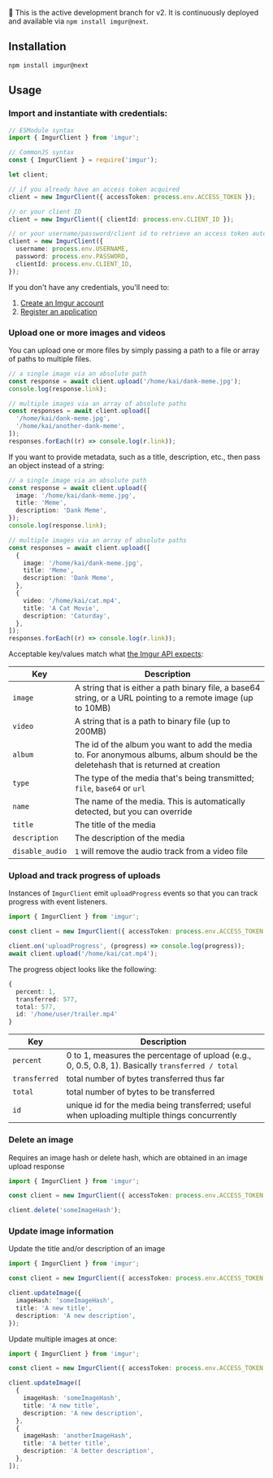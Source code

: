 🚨 This is the active development branch for v2. It is continuously deployed and available via `npm install imgur@next`.

## Installation

```shell
npm install imgur@next
```

## Usage

### Import and instantiate with credentials:

```ts
// ESModule syntax
import { ImgurClient } from 'imgur';

// CommonJS syntax
const { ImgurClient } = require('imgur');

let client;

// if you already have an access token acquired
client = new ImgurClient({ accessToken: process.env.ACCESS_TOKEN });

// or your client ID
client = new ImgurClient({ clientId: process.env.CLIENT_ID });

// or your username/password/client id to retrieve an access token automatically:
client = new ImgurClient({
  username: process.env.USERNAME,
  password: process.env.PASSWORD,
  clientId: process.env.CLIENT_ID,
});
```

If you don't have any credentials, you'll need to:

1. [Create an Imgur account](https://imgur.com/register)
1. [Register an application](https://api.imgur.com/#registerapp)

### Upload one or more images and videos

You can upload one or more files by simply passing a path to a file or array of paths to multiple files.

```ts
// a single image via an absolute path
const response = await client.upload('/home/kai/dank-meme.jpg');
console.log(response.link);

// multiple images via an array of absolute paths
const responses = await client.upload([
  '/home/kai/dank-meme.jpg',
  '/home/kai/another-dank-meme',
]);
responses.forEach((r) => console.log(r.link));
```

If you want to provide metadata, such as a title, description, etc., then pass an object instead of a string:

```ts
// a single image via an absolute path
const response = await client.upload({
  image: '/home/kai/dank-meme.jpg',
  title: 'Meme',
  description: 'Dank Meme',
});
console.log(response.link);

// multiple images via an array of absolute paths
const responses = await client.upload([
  {
    image: '/home/kai/dank-meme.jpg',
    title: 'Meme',
    description: 'Dank Meme',
  },
  {
    video: '/home/kai/cat.mp4',
    title: 'A Cat Movie',
    description: 'Caturday',
  },
]);
responses.forEach((r) => console.log(r.link));
```

Acceptable key/values match what [the Imgur API expects](https://apidocs.imgur.com/#c85c9dfc-7487-4de2-9ecd-66f727cf3139):

| Key             | Description                                                                                                                         |
| --------------- | ----------------------------------------------------------------------------------------------------------------------------------- |
| `image`         | A string that is either a path binary file, a base64 string, or a URL pointing to a remote image (up to 10MB)                       |
| `video`         | A string that is a path to binary file (up to 200MB)                                                                                |
| `album`         | The id of the album you want to add the media to. For anonymous albums, album should be the deletehash that is returned at creation |
| `type`          | The type of the media that's being transmitted; `file`, `base64` or `url`                                                           |
| `name`          | The name of the media. This is automatically detected, but you can override                                                         |
| `title`         | The title of the media                                                                                                              |
| `description`   | The description of the media                                                                                                        |
| `disable_audio` | `1` will remove the audio track from a video file                                                                                   |

### Upload and track progress of uploads

Instances of `ImgurClient` emit `uploadProgress` events so that you can track progress with event listeners.

```ts
import { ImgurClient } from 'imgur';

const client = new ImgurClient({ accessToken: process.env.ACCESS_TOKEN });

client.on('uploadProgress', (progress) => console.log(progress));
await client.upload('/home/kai/cat.mp4');
```

The progress object looks like the following:

```ts
{
  percent: 1,
  transferred: 577,
  total: 577,
  id: '/home/user/trailer.mp4'
}
```

| Key           | Description                                                                                       |
| ------------- | ------------------------------------------------------------------------------------------------- |
| `percent`     | 0 to 1, measures the percentage of upload (e.g., 0, 0.5, 0.8, 1). Basically `transferred / total` |
| `transferred` | total number of bytes transferred thus far                                                        |
| `total`       | total number of bytes to be transferred                                                           |
| `id`          | unique id for the media being transferred; useful when uploading multiple things concurrently     |

### Delete an image

Requires an image hash or delete hash, which are obtained in an image upload response

```ts
import { ImgurClient } from 'imgur';

const client = new ImgurClient({ accessToken: process.env.ACCESS_TOKEN });

client.delete('someImageHash');
```

### Update image information

Update the title and/or description of an image

```ts
import { ImgurClient } from 'imgur';

const client = new ImgurClient({ accessToken: process.env.ACCESS_TOKEN });

client.updateImage({
  imageHash: 'someImageHash',
  title: 'A new title',
  description: 'A new description',
});
```

Update multiple images at once:

```ts
import { ImgurClient } from 'imgur';

const client = new ImgurClient({ accessToken: process.env.ACCESS_TOKEN });

client.updateImage([
  {
    imageHash: 'someImageHash',
    title: 'A new title',
    description: 'A new description',
  },
  {
    imageHash: 'anotherImageHash',
    title: 'A better title',
    description: 'A better description',
  },
]);
```
